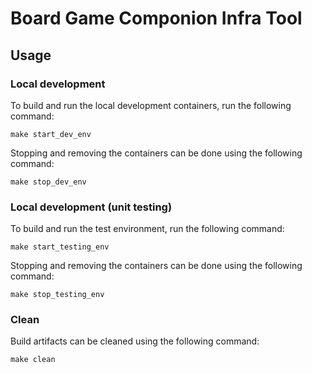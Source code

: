 # Board Game Componion Infra Tool

## Usage
### Local development
To build and run the local development containers, run the following command:
```
make start_dev_env
```

Stopping and removing the containers can be done using the following command:
```
make stop_dev_env
```

### Local development (unit testing)
To build and run the test environment, run the following command:
```
make start_testing_env
```

Stopping and removing the containers can be done using the following command:
```
make stop_testing_env
```

### Clean
Build artifacts can be cleaned using the following command:
```
make clean
```